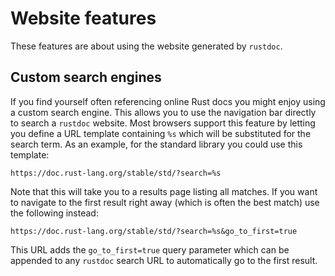 # Website features

These features are about using the website generated by `rustdoc`.

## Custom search engines

If you find yourself often referencing online Rust docs you might enjoy using a custom search
engine. This allows you to use the navigation bar directly to search a `rustdoc` website.
Most browsers support this feature by letting you define a URL template containing `%s`
which will be substituted for the search term. As an example, for the standard library you could use
this template:
```
https://doc.rust-lang.org/stable/std/?search=%s
```
Note that this will take you to a results page listing all matches. If you want to navigate to the first
result right away (which is often the best match) use the following instead:
```
https://doc.rust-lang.org/stable/std/?search=%s&go_to_first=true
```
This URL adds the `go_to_first=true` query parameter which can be appended to any `rustdoc` search URL
to automatically go to the first result.
